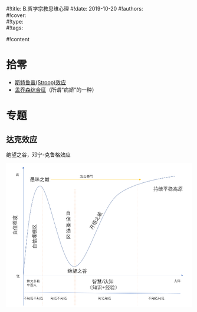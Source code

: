 #!title:    B.哲学宗教思维心理
#!date:     2019-10-20
#!authors:  
#!cover:    
#!type:     
#!tags:     

#!content

# 拾零

- [斯特鲁普\(Stroop\)效应](https://zh.wikipedia.org/wiki/%E6%96%AF%E7%89%B9%E9%B2%81%E6%99%AE%E6%95%88%E5%BA%94)
- [孟乔森综合征](https://zh.wikipedia.org/wiki/%E5%AD%9F%E4%B9%94%E6%A3%AE%E7%BB%BC%E5%90%88%E5%BE%81)（所谓“病娇”的一种）

# 专题

## 达克效应

绝望之谷，邓宁-克鲁格效应

![达克效应](./image/wiki/B/达克效应.png)

